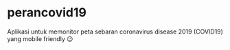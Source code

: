 # perancovid19
Aplikasi untuk memonitor peta sebaran coronavirus disease 2019 (COVID19) yang mobile friendly 😉
